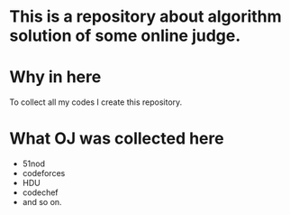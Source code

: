 # This is a repository about algorithm solution of some online judge.
# Why in here
 To collect all my codes I create this repository.
# What OJ was collected here
 + 51nod
 + codeforces
 + HDU
 + codechef
 + and so on.
